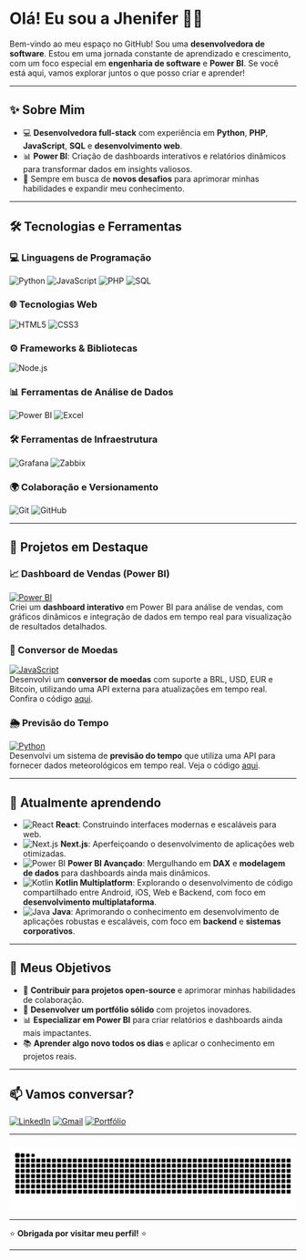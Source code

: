 # Olá! Eu sou a Jhenifer 👩‍💻

Bem-vindo ao meu espaço no GitHub! Sou uma **desenvolvedora de software**. Estou em uma jornada constante de aprendizado e crescimento, com um foco especial em **engenharia de software** e **Power BI**. Se você está aqui, vamos explorar juntos o que posso criar e aprender!

---

## ✨ Sobre Mim


- 💻 **Desenvolvedora full-stack** com experiência em **Python**, **PHP**, **JavaScript**, **SQL** e **desenvolvimento web**.
- 📊 **Power BI**: Criação de dashboards interativos e relatórios dinâmicos para transformar dados em insights valiosos.
- 🚀 Sempre em busca de **novos desafios** para aprimorar minhas habilidades e expandir meu conhecimento.

---

## 🛠️ Tecnologias e Ferramentas

### 💻 Linguagens de Programação

![Python](https://img.shields.io/badge/Python-3776AB?style=for-the-badge&logo=python&logoColor=white)
![JavaScript](https://img.shields.io/badge/JavaScript-F7DF1E?style=for-the-badge&logo=javascript&logoColor=black)
![PHP](https://img.shields.io/badge/PHP-777BB4?style=for-the-badge&logo=php&logoColor=white)
![SQL](https://img.shields.io/badge/SQL-4479A1?style=for-the-badge&logo=mysql&logoColor=white)

### 🌐 Tecnologias Web

![HTML5](https://img.shields.io/badge/HTML5-E34F26?style=for-the-badge&logo=html5&logoColor=white)
![CSS3](https://img.shields.io/badge/CSS3-1572B6?style=for-the-badge&logo=css3&logoColor=white)

### ⚙️ Frameworks & Bibliotecas

![Node.js](https://img.shields.io/badge/Node.js-339933?style=for-the-badge&logo=node.js&logoColor=white)

### 📊 Ferramentas de Análise de Dados

![Power BI](https://img.shields.io/badge/Power_BI-F2C811?style=for-the-badge&logo=powerbi&logoColor=black)
![Excel](https://img.shields.io/badge/Excel-217346?style=for-the-badge&logo=microsoftexcel&logoColor=white)

### 🛠️ Ferramentas de Infraestrutura

![Grafana](https://img.shields.io/badge/Grafana-F46800?style=for-the-badge&logo=grafana&logoColor=white)
![Zabbix](https://img.shields.io/badge/Zabbix-2E8B57?style=for-the-badge&logo=zabbix&logoColor=white)

### 🌍 Colaboração e Versionamento

![Git](https://img.shields.io/badge/Git-F05032?style=for-the-badge&logo=git&logoColor=white)
![GitHub](https://img.shields.io/badge/GitHub-181717?style=for-the-badge&logo=github&logoColor=white)

---




## 🚀 Projetos em Destaque

### 📈 Dashboard de Vendas (Power BI)
[![Power BI](https://img.shields.io/badge/Power_BI-F2C811?style=for-the-badge&logo=powerbi&logoColor=black)](https://github.com/jheniferfm/Dashboard-Vendas)  
Criei um **dashboard interativo** em Power BI para análise de vendas, com gráficos dinâmicos e integração de dados em tempo real para visualização de resultados detalhados.

### 💱 Conversor de Moedas
[![JavaScript](https://img.shields.io/badge/JavaScript-F7DF1E?style=for-the-badge&logo=javascript&logoColor=black)](https://jheniferfm.github.io/Conversor-de-moedas/)  
Desenvolvi um **conversor de moedas** com suporte a BRL, USD, EUR e Bitcoin, utilizando uma API externa para atualizações em tempo real. Confira o código [aqui](https://github.com/jheniferfm/Conversor-de-moedas).

### 🌦️ Previsão do Tempo
[![Python](https://img.shields.io/badge/Python-3776AB?style=for-the-badge&logo=python&logoColor=white)](https://jheniferfm.github.io/Previs-o-do-tempo/)  
Desenvolvi um sistema de **previsão do tempo** que utiliza uma API para fornecer dados meteorológicos em tempo real. Veja o código [aqui](https://github.com/jheniferfm/Previs-o-do-tempo).

---

## 🌱 Atualmente aprendendo

- ![React](https://img.shields.io/badge/-React-61DAFB?logo=react&logoColor=black) **React**: Construindo interfaces modernas e escaláveis para web.
- ![Next.js](https://img.shields.io/badge/-Next.js-000000?logo=nextdotjs&logoColor=white) **Next.js**: Aperfeiçoando o desenvolvimento de aplicações web otimizadas.
- ![Power BI](https://img.shields.io/badge/-Power%20BI-F2C811?logo=powerbi&logoColor=black) **Power BI Avançado**: Mergulhando em **DAX** e **modelagem de dados** para dashboards ainda mais dinâmicos.
- ![Kotlin](https://img.shields.io/badge/-Kotlin-7F52FF?logo=kotlin&logoColor=white) **Kotlin Multiplatform**: Explorando o desenvolvimento de código compartilhado entre Android, iOS, Web e Backend, com foco em **desenvolvimento multiplataforma**.
- ![Java](https://img.shields.io/badge/-Java-007396?logo=java&logoColor=white) **Java**: Aprimorando o conhecimento em desenvolvimento de aplicações robustas e escaláveis, com foco em **backend** e **sistemas corporativos**.

---

## 🎯 Meus Objetivos

- 🌟 **Contribuir para projetos open-source** e aprimorar minhas habilidades de colaboração.
- 🚀 **Desenvolver um portfólio sólido** com projetos inovadores.
- 📊 **Especializar em Power BI** para criar relatórios e dashboards ainda mais impactantes.
- 📚 **Aprender algo novo todos os dias** e aplicar o conhecimento em projetos reais.

---

## 📫 Vamos conversar?

[![LinkedIn](https://img.shields.io/badge/LinkedIn-0077B5?style=for-the-badge&logo=linkedin&logoColor=white)](https://www.linkedin.com/in/jhenifer-meneses-98293b300)
[![Gmail](https://img.shields.io/badge/Gmail-D14836?style=for-the-badge&logo=gmail&logoColor=white)](mailto:jheniferfm@gmail.com)
[![Portfólio](https://img.shields.io/badge/Portfólio-4285F4?style=for-the-badge&logo=google-chrome&logoColor=white)](https://jheniferfm.github.io/Portf-lio/)

---

### 
<img src="https://raw.githubusercontent.com/JheniferFM/JheniferFM/output/snake.svg" alt="Snake animation" />

---

⭐ **Obrigada por visitar meu perfil!** ⭐

---
